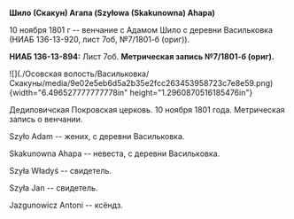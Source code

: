 **Шило (Скакун) Агапа (Szyłowa (Skakunowna) Ahapa)**

10 ноября 1801 г -- венчание с Адамом Шило с деревни Васильковка (НИАБ
136-13-920, лист 7об, №7/1801-б (ориг)).

**НИАБ 136-13-894:** Лист 7об. **Метрическая запись №7/1801-б (ориг).**

![](./Осовская волость/Васильковка/Скакуны/media/9e02e5eb6d5a2b35e2fcc263453958723c7e8e59.png){width="6.496527777777778in"
height="1.2960870516185476in"}

Дедиловичская Покровская церковь. 10 ноября 1801 года. Метрическая
запись о венчании.

Szyło Adam -- жених, с деревни Васильковка.

Skakunowna Ahapa -- невеста, с деревни Васильковка.

Szyła Władyś -- свидетель.

Szyła Jan -- свидетель.

Jazgunowicz Antoni -- ксёндз.
